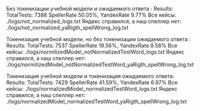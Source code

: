 Без токенизации учебной модели и ожидаемого ответа :
	Results:
	TotalTests: 7388
	SpellerRate 50.05%, YandexRate 9.77%
Все кейсы: ./logs/not_normalized_logs.txt
Яндекс справился, а наш спеллер нет: ./logs/not_normalized_yaRigth_spellWrong_log.txt


Токенизация учебной модели, но без токенизации ожидаемого ответа :
		Results:
		 TotalTests: 7537
		 SpellerRate 19.56%, YandexRate 9.58%
Все кейсы: ./logs/normilizedModel_notNormalizedTestWord_logs.txt
Яндекс справился, а наш спеллер нет: ./logs/normilizedModel_notNormalizedTestWord_yaRigth_spellWrong_log.txt

Токенизация учебной модели и токенизация ожидаемого ответа:
		Results:
		 TotalTests: 7429
		 SpellerRate 41.59%, YandexRate 6.97%
Все кейсы: ./logs/normalizedModel_normalizedTestWord_logs.txt
Яндекс справился, а наш спеллер нет: ./logs/normalizedModel_normalizedTestWord_yaRigth_spellWrong_log.txt
